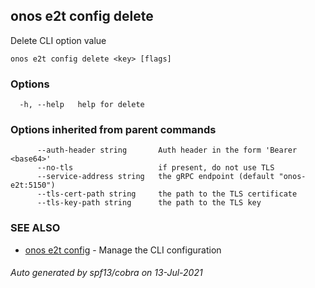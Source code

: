 ## onos e2t config delete

Delete CLI option value

```
onos e2t config delete <key> [flags]
```

### Options

```
  -h, --help   help for delete
```

### Options inherited from parent commands

```
      --auth-header string       Auth header in the form 'Bearer <base64>'
      --no-tls                   if present, do not use TLS
      --service-address string   the gRPC endpoint (default "onos-e2t:5150")
      --tls-cert-path string     the path to the TLS certificate
      --tls-key-path string      the path to the TLS key
```

### SEE ALSO

* [onos e2t config](onos_e2t_config.md)	 - Manage the CLI configuration

###### Auto generated by spf13/cobra on 13-Jul-2021
